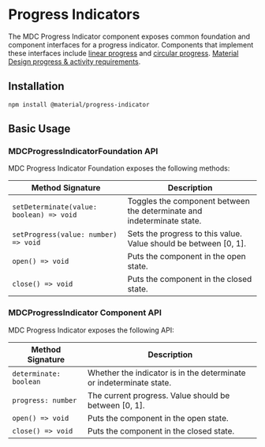 <!--docs:
title: "Progress Indicator"
layout: detail
section: components
excerpt: "Material Design-styled progress indicators."
iconId: progress_linear
path: /catalog/progress-indicator/
-->

# Progress Indicators

The MDC Progress Indicator component exposes common foundation and component interfaces for a progress indicator. Components that implement these interfaces include [linear progress](https://github.com/material-components/material-components-web/tree/master/packages/mdc-linear-progress) and [circular progress](https://github.com/material-components/material-components-web/tree/master/packages/mdc-circular-progress).
[Material Design progress & activity requirements](https://material.io/go/design-progress-indicators).

## Installation

```
npm install @material/progress-indicator
```

## Basic Usage

### MDCProgressIndicatorFoundation API

MDC Progress Indicator Foundation exposes the following methods:

| Method Signature                         | Description                                                            |
| ---------------------------------------- | ---------------------------------------------------------------------- |
| `setDeterminate(value: boolean) => void` | Toggles the component between the determinate and indeterminate state. |
| `setProgress(value: number) => void`     | Sets the progress to this value. Value should be between [0, 1].       |
| `open() => void`                         | Puts the component in the open state.                                  |
| `close() => void`                        | Puts the component in the closed state.                                |

### MDCProgressIndicator Component API

MDC Progress Indicator exposes the following API:

| Method Signature       | Description                                                         |
| ---------------------- | ------------------------------------------------------------------- |
| `determinate: boolean` | Whether the indicator is in the determinate or indeterminate state. |
| `progress: number`     | The current progress. Value should be between [0, 1].               |
| `open() => void`       | Puts the component in the open state.                               |
| `close() => void`      | Puts the component in the closed state.                             |
